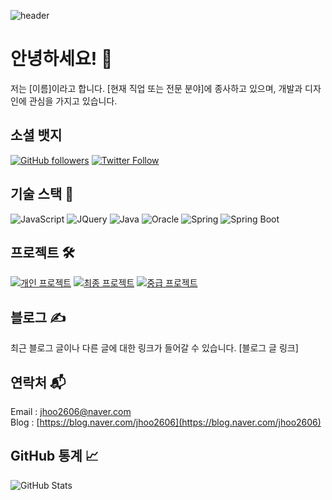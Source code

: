 <!-- Header -->
![header](https://capsule-render.vercel.app/api?type=waving&color=timeGradient&text=Welcome%20to%20My%20GitHub%20👋&animation=twinkling&fontSize=35&fontAlignY=40&fontAlign=70&height=250)

<!-- Introduction -->
# 안녕하세요! 👋

저는 [이름]이라고 합니다. [현재 직업 또는 전문 분야]에 종사하고 있으며, 개발과 디자인에 관심을 가지고 있습니다.

<!-- Social Badges -->
## 소셜 뱃지
[![GitHub followers](https://img.shields.io/github/followers/yourusername?label=Follow&style=social)](https://github.com/yourusername)
[![Twitter Follow](https://img.shields.io/twitter/follow/yourtwitter?label=Follow&style=social)](https://twitter.com/yourtwitter)

<!-- Tech Stack -->
## 기술 스택 🚀
![JavaScript](https://img.shields.io/badge/-JavaScript-F7DF1E?style=for-the-badge&logo=javascript&logoColor=white&labelColor=F7DF1E)
![JQuery](https://img.shields.io/badge/-JQuery-0769AD?style=for-the-badge&logo=jquery&logoColor=white&labelColor=0769AD)
![Java](https://img.shields.io/badge/-Java-007396?style=for-the-badge&logo=java&logoColor=white&labelColor=007396)
![Oracle](https://img.shields.io/badge/-Oracle-F80000?style=for-the-badge&logo=oracle&logoColor=white&labelColor=F80000)
![Spring](https://img.shields.io/badge/-Spring-6DB33F?style=for-the-badge&logo=spring&logoColor=white&labelColor=6DB33F)
![Spring Boot](https://img.shields.io/badge/-Spring%20Boot-6DB33F?style=for-the-badge&logo=spring-boot&logoColor=white&labelColor=6DB33F)

<!-- Projects -->
## 프로젝트 🛠️
[![개인 프로젝트](https://img.shields.io/badge/개인%20프로젝트-239120?style=for-the-badge&logo=github&logoColor=white&labelColor=#FFCC66)](https://github.com/yourusername/project1)
[![최종 프로젝트](https://img.shields.io/badge/최종%20프로젝트-239120?style=for-the-badge&logo=github&logoColor=white&labelColor=#3399FF)](https://github.com/yourusername/project2)
[![중급 프로젝트](https://img.shields.io/badge/중급%20프로젝트-239120?style=for-the-badge&logo=github&logoColor=white&labelColor=#FF6666)](https://github.com/yourusername/project3)

<!-- Blog -->
## 블로그 ✍️
최근 블로그 글이나 다른 글에 대한 링크가 들어갈 수 있습니다.
[블로그 글 링크]

<!-- Contact -->
## 연락처 📬
Email : jhoo2606@naver.com  
Blog : [https://blog.naver.com/jhoo2606](https://blog.naver.com/jhoo2606)  

<!-- GitHub Stats -->
## GitHub 통계 📈
![GitHub Stats](https://github-readme-stats.vercel.app/api?username=yourusername&show_icons=true&count_private=true&theme=radical)
